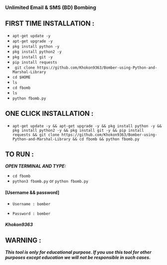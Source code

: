 ### Unlimited Email & SMS (BD) Bombing

## FIRST TIME INSTALLATION  :
* `apt-get update -y`
* `apt-get upgrade -y`
* `pkg install python -y`
* `pkg install python2 -y`
* `pkg install git -y`
* `pip install requests`
* ` git clone https://github.com/Khokon9363/Bomber-using-Python-and-Marshal-Library`
* `cd $HOME`
* `ls`
* `cd fbomb`
* `ls`
* `python fbomb.py`


## ONE CLICK INSTALLATION :
* `apt-get update -y && apt-get upgrade -y && pkg install python -y && pkg install python2 -y && pkg install git -y && pip install requests && git clone https://github.com/Khokon9363/Bomber-using-Python-and-Marshal-Library && cd fbomb && python fbomb.py`


## TO RUN :
***OPEN TERMINAL AND TYPE:***

* `cd fbomb`
* `python3 fbomb.py` or `python fbomb.py`

#### [Username && password]

* `Username : bomber`

* `Password : bomber`

##### Khokon9363

## WARNING : 
***This tool is only for educational purpose. If you use this tool for other purposes except education we will not be responsible in such cases.***